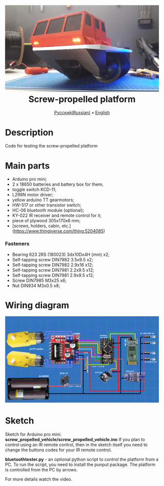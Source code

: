 <h1 align="center">
  <a href="https://youtu.be/GM8qZVZJs2o"><img src="https://github.com/TrashRobotics/ScrewPropelledVehicle/blob/main/img/screw_propelled_vehicle.jpg" alt="Screw-propelled vehicle" width="800"></a>
  <br>
    Screw-propelled platform
  <br>
</h1>

<p align="center">
  <a href="https://github.com/TrashRobotics/ScrewPropelledVehicle/blob/main/README.md">Русский(Russian)</a> •
  <a href="https://github.com/TrashRobotics/ScrewPropelledVehicle/blob/main/README-en.md">English</a> 
</p>

# Description
Code for testing the screw-propelled platform

# Main parts
* Arduino pro mini;
* 2 x 18650 batteries and battery box for them;
* toggle switch KCD-11;
* L298N motor driver;
* yellow arduino TT gearmotors;
* HW-517 or other transistor switch;
* HC-06 bluetooth module (optional);
* KY-022 IR receiver and remote control for it;
* piece of plywood 305x170x6 mm;
* [screws, holders, cabin, etc.] (https://www.thingiverse.com/thing:5204085)

### Fasteners
* Bearing 623 2RS (180023) 3dx10Dx4H (mm) x2;
* Self-tapping screw DIN7982 3.5x9.5	x2;
* Self-tapping screw DIN7982 2.9x16	x12;
* Self-tapping screw DIN7981 2.2x9.5	x12;
* Self-tapping screw DIN7981 2.9x9.5	x12;
* Screw DIN7985 M3x25		x6;
* Nut DIN934 M3x0.5		x8;

# Wiring diagram
![Wiring diagram](https://github.com/TrashRobotics/ScrewPropelledVehicle/blob/main/img/schematic.png)

# Sketch 
Sketch for Arduino pro mini: **screw_propelled_vehicle/screw_propelled_vehicle.ino**
If you plan to control using an IR remote control, then in the sketch itself you need to change the buttons codes for your IR remote control.

**bluetoothtester.py** - an optional python script to control the platform from a PC.
To run the script, you need to install the punput package.
The platform is controlled from the PC by arrows.

For more details watch the video.


